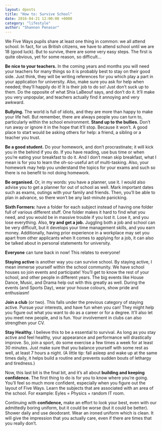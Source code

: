 ```yaml
---
layout: dposts
title: "How to: Survive School"
date: 2016-04-21 12:00:00 +0000
category: "lifestyle"
author: "Shannon Penasar"
---
```

We Five Ways pupils share at least one thing in common: we all attend school. In fact, for us British citizens, we have to attend school until we are 18 (good luck). But to survive, there are some very easy steps. The first is quite obvious, yet for some reason, so difficult... 

**Be nice to your teachers.** In the coming years and months you will need your teachers for many things so it is probably best to stay on their good side. Just think, they will be writing references for you which play a part in your application for university. Also, make sure you ask for help when needed; they’ll happily do it! It is their job to do so! Just don’t suck up to them. Do the opposite of what Shia LaBeouf says, and don’t do it. It’ll make you very unpopular, and teachers actually find it annoying and very awkward. 

**Bullying.** The world is full of idiots, and they are more than happy to make your life hell. But remember, there are always people you can turn to, particularly within the school environment. 
**Stand up to the bullies.** Don’t run away or ignore it in the hope that it’ll stop. Because it won’t. A good place to start would be asking others for help: a friend, a sibling or a teacher you trust. 

**Be a good student.** Do your homework, and don’t procrastinate; it will kick you in the behind if you do. If you have reading, use bus time or when you’re eating your breakfast to do it. And I don’t mean skip breakfast, what I mean is for you to learn the oh-so-useful art of multi-tasking. Also, your homework may help you understand the topics for your exams and such so there is no benefit to not doing homework.
 
**Be organised.** Or, in my words: you have a planner, use it. I would also advise you to get a planner for out of school as well. Mark important dates such as exams, outings with your family and friends. Then, you’ll be able to plan in advance, so there won’t be any last-minute panicking. 

**Sixth Formers:** have a folder for each subject instead of having one folder full of various different stuff. One folder makes it hard to find what you need, and you would be in massive trouble if you lost it. Lose it, and you lose everything. 
Also, **try and get a job.** Juggling both a job and school can be very difficult, but it develops your time management skills, and you earn money. Additionally, having prior experience in a workplace may set you apart from other applicants when It comes to applying for a job, it can also be talked about in personal statements for university.

**Everyone** can tune back in now! This relates to everyone! 

**Staying active** is another way you can survive school. By staying active, I mean immerse yourself within the school community. We have school houses so join events and participate! You’ll get to know the rest of your school, and other people in different years. The big events like House Dance, Music, and Drama help out with this greatly as well. During the events (and Sports Day), wear your house colours, show pride and enthusiasm! 

**Join a club** (or two). This falls under the previous category of staying active. Pursue your interests, and have fun when you can! They might help you figure out what you want to do as a career or for a degree. It’ll also let you meet new people, and is fun. Your involvement in clubs can also strengthen your CV. 

**Stay Healthy.** I believe this to be a essential to survival. As long as you stay active and feel healthy, your appearance and performance will drastically improve. So, join a sport, do some exercise a few times a week for at least 30 minutes. Just make sure that you balance yourself with some rest as well, at least 7 hours a night. (A little tip: fall asleep and wake up at the same times daily, it helps build a routine and prevents sudden bouts of lethargy and tiredness.) 

Now, this last bit is the final bit, and it’s all about **building and keeping confidence.** The first thing to do is for you to know where you’re going. You’ll feel so much more confident, especially when you figure out the layout of Five Ways. Learn the subjects that are associated with an area of the school. For example: Eyles = Physics + random IT room. 

Continuing with **confidence,** make an effort to look your best, even with our admittedly boring uniform, but it could be worse (but it could be better). Shower daily and use deodorant. Wear an ironed uniform which is clean. It will give the impression that you actually care, even if there are times that you really don’t. 

